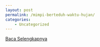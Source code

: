 ```yaml
---
layout: post
permalink: /mimpi-berteduh-waktu-hujan/
categories:
    - Uncategorized
---
```


[Baca Selengkapnya](/02)